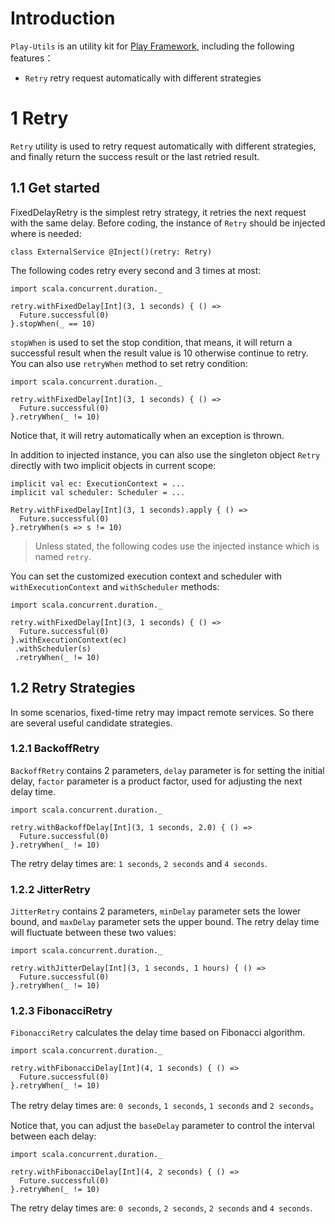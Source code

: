 # Introduction
`Play-Utils` is an utility kit for [Play Framework](https://www.playframework.com/), including the following features：
-  `Retry` retry request automatically with different strategies

# 1 Retry 
`Retry` utility is used to retry request automatically with different strategies, and finally return the success result or the last retried result.

## 1.1 Get started
FixedDelayRetry is the simplest retry strategy, it retries the next request with the same delay. Before coding, the instance of `Retry` should be injected where is needed: 
```
class ExternalService @Inject()(retry: Retry)
```
The following codes retry every second and 3 times at most:
```
import scala.concurrent.duration._

retry.withFixedDelay[Int](3, 1 seconds) { () =>
  Future.successful(0)
}.stopWhen(_ == 10)
```
`stopWhen` is used to set the stop condition, that means, it will return a successful result when the result value is 10 otherwise continue to retry. You can also use `retryWhen` method to set retry condition:
```
import scala.concurrent.duration._

retry.withFixedDelay[Int](3, 1 seconds) { () =>
  Future.successful(0)
}.retryWhen(_ != 10)
```
Notice that, it will retry automatically when an exception is thrown.

In addition to injected instance, you can also use the singleton object `Retry` directly with two implicit objects in current scope:
```
implicit val ec: ExecutionContext = ...
implicit val scheduler: Scheduler = ...

Retry.withFixedDelay[Int](3, 1 seconds).apply { () =>
  Future.successful(0)
}.retryWhen(s => s != 10)
```
> Unless stated, the following codes use the injected instance which is named `retry`.

You can set the customized execution context and scheduler with `withExecutionContext` and `withScheduler` methods:
```
import scala.concurrent.duration._

retry.withFixedDelay[Int](3, 1 seconds) { () =>
  Future.successful(0)
}.withExecutionContext(ec)
 .withScheduler(s)
 .retryWhen(_ != 10)
```

## 1.2 Retry Strategies
In some scenarios, fixed-time retry may impact remote services. So there are several useful candidate strategies.

### 1.2.1 BackoffRetry
`BackoffRetry` contains 2 parameters, `delay` parameter is for setting the initial delay, `factor` parameter is a product factor, used for adjusting the next delay time.
```
import scala.concurrent.duration._

retry.withBackoffDelay[Int](3, 1 seconds, 2.0) { () =>
  Future.successful(0)
}.retryWhen(_ != 10)
```
The retry delay times are: `1 seconds`, `2 seconds` and `4 seconds`.

### 1.2.2 JitterRetry
`JitterRetry` contains 2 parameters, `minDelay` parameter sets the lower bound, and `maxDelay` parameter sets the upper bound. The retry delay time will fluctuate between these two values:
```
import scala.concurrent.duration._

retry.withJitterDelay[Int](3, 1 seconds, 1 hours) { () =>
  Future.successful(0)
}.retryWhen(_ != 10)
```

### 1.2.3 FibonacciRetry
`FibonacciRetry` calculates the delay time based on Fibonacci algorithm.
```
import scala.concurrent.duration._

retry.withFibonacciDelay[Int](4, 1 seconds) { () =>
  Future.successful(0)
}.retryWhen(_ != 10)
```
The retry delay times are: `0 seconds`, `1 seconds`, `1 seconds` and `2 seconds`。   

Notice that, you can adjust the `baseDelay` parameter to control the interval between each delay:
```
import scala.concurrent.duration._

retry.withFibonacciDelay[Int](4, 2 seconds) { () =>
  Future.successful(0)
}.retryWhen(_ != 10)
```
The retry delay times are: `0 seconds`, `2 seconds`, `2 seconds` and `4 seconds`.